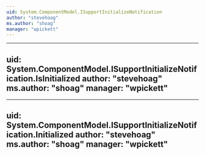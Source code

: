 ```yaml
---
uid: System.ComponentModel.ISupportInitializeNotification
author: "stevehoag"
ms.author: "shoag"
manager: "wpickett"
---
```


---
uid: System.ComponentModel.ISupportInitializeNotification.IsInitialized
author: "stevehoag"
ms.author: "shoag"
manager: "wpickett"
---

---
uid: System.ComponentModel.ISupportInitializeNotification.Initialized
author: "stevehoag"
ms.author: "shoag"
manager: "wpickett"
---
